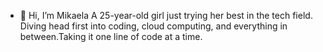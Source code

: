 - 👋 Hi, I’m Mikaela
A 25-year-old girl just trying her best in the tech field. Diving head first into coding, cloud computing, and everything in between.Taking it one line of code at a time.


<!---
mikaelabaluyot/mikaelabaluyot is a ✨ special ✨ repository because its `README.md` (this file) appears on your GitHub profile.
You can click the Preview link to take a look at your changes.
--->
